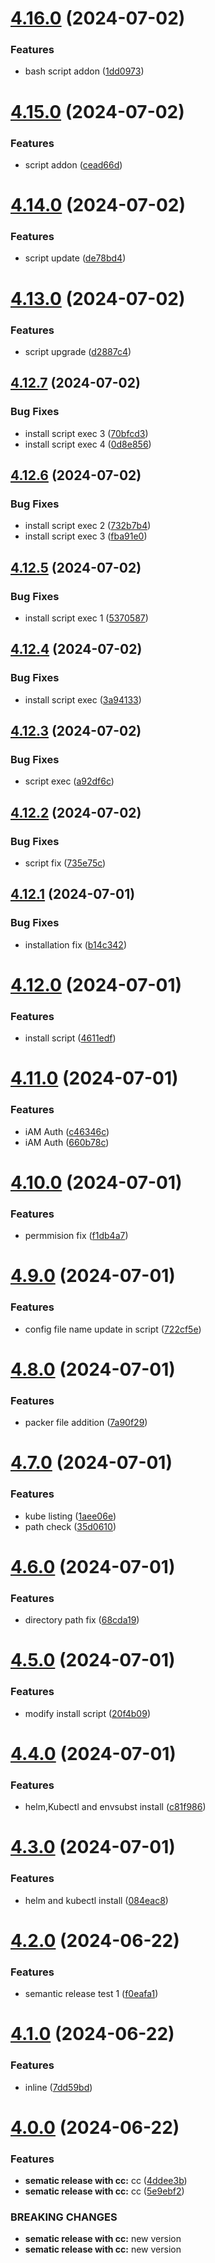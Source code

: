 # [4.16.0](https://github.com/RamaRaju-personal-org/ami-jenkins/compare/v4.15.0...v4.16.0) (2024-07-02)


### Features

* bash script addon ([1dd0973](https://github.com/RamaRaju-personal-org/ami-jenkins/commit/1dd09736d9d4d19dbbfb20c18d28da36331d7ffb))

# [4.15.0](https://github.com/RamaRaju-personal-org/ami-jenkins/compare/v4.14.0...v4.15.0) (2024-07-02)


### Features

* script addon ([cead66d](https://github.com/RamaRaju-personal-org/ami-jenkins/commit/cead66d8c8143ee80eef2bbe707d5bfcf076db71))

# [4.14.0](https://github.com/RamaRaju-personal-org/ami-jenkins/compare/v4.13.0...v4.14.0) (2024-07-02)


### Features

* script update ([de78bd4](https://github.com/RamaRaju-personal-org/ami-jenkins/commit/de78bd40095cb2fab07ceb56ebb4af19e5554f4c))

# [4.13.0](https://github.com/RamaRaju-personal-org/ami-jenkins/compare/v4.12.7...v4.13.0) (2024-07-02)


### Features

* script upgrade ([d2887c4](https://github.com/RamaRaju-personal-org/ami-jenkins/commit/d2887c40e205fe9ede8fa15e4aea679b1e12ecb6))

## [4.12.7](https://github.com/RamaRaju-personal-org/ami-jenkins/compare/v4.12.6...v4.12.7) (2024-07-02)


### Bug Fixes

* install script exec 3 ([70bfcd3](https://github.com/RamaRaju-personal-org/ami-jenkins/commit/70bfcd34fb5915a9c0771ac4aa2b553390f753d5))
* install script exec 4 ([0d8e856](https://github.com/RamaRaju-personal-org/ami-jenkins/commit/0d8e8562ac01b651478be262a782229da8310deb))

## [4.12.6](https://github.com/RamaRaju-personal-org/ami-jenkins/compare/v4.12.5...v4.12.6) (2024-07-02)


### Bug Fixes

* install script exec 2 ([732b7b4](https://github.com/RamaRaju-personal-org/ami-jenkins/commit/732b7b4004635ceb2a940869c44e650be78ef435))
* install script exec 3 ([fba91e0](https://github.com/RamaRaju-personal-org/ami-jenkins/commit/fba91e06d3818a47a1be2a1a4397637327ecd2f3))

## [4.12.5](https://github.com/RamaRaju-personal-org/ami-jenkins/compare/v4.12.4...v4.12.5) (2024-07-02)


### Bug Fixes

* install script exec 1 ([5370587](https://github.com/RamaRaju-personal-org/ami-jenkins/commit/537058712dc947057e966d745deef4bc0238f066))

## [4.12.4](https://github.com/RamaRaju-personal-org/ami-jenkins/compare/v4.12.3...v4.12.4) (2024-07-02)


### Bug Fixes

* install script exec ([3a94133](https://github.com/RamaRaju-personal-org/ami-jenkins/commit/3a94133a462599764f7172cc16e96ec8908ebcdb))

## [4.12.3](https://github.com/RamaRaju-personal-org/ami-jenkins/compare/v4.12.2...v4.12.3) (2024-07-02)


### Bug Fixes

* script exec ([a92df6c](https://github.com/RamaRaju-personal-org/ami-jenkins/commit/a92df6c9e36efcf2ddfeff48e426a1559251d5ae))

## [4.12.2](https://github.com/RamaRaju-personal-org/ami-jenkins/compare/v4.12.1...v4.12.2) (2024-07-02)


### Bug Fixes

* script fix ([735e75c](https://github.com/RamaRaju-personal-org/ami-jenkins/commit/735e75c717015405eaad5cafb97a08d3eda7763f))

## [4.12.1](https://github.com/RamaRaju-personal-org/ami-jenkins/compare/v4.12.0...v4.12.1) (2024-07-01)


### Bug Fixes

* installation fix ([b14c342](https://github.com/RamaRaju-personal-org/ami-jenkins/commit/b14c342cb37de42f48b1a2d7569d8d4de6f9c319))

# [4.12.0](https://github.com/RamaRaju-personal-org/ami-jenkins/compare/v4.11.0...v4.12.0) (2024-07-01)


### Features

* install script ([4611edf](https://github.com/RamaRaju-personal-org/ami-jenkins/commit/4611edfbea4e042ca36e4fcd0d8d2a9d7e0391a8))

# [4.11.0](https://github.com/RamaRaju-personal-org/ami-jenkins/compare/v4.10.0...v4.11.0) (2024-07-01)


### Features

* iAM Auth ([c46346c](https://github.com/RamaRaju-personal-org/ami-jenkins/commit/c46346c82a4c33eee7d526625325f2d1de1e903a))
* iAM Auth ([660b78c](https://github.com/RamaRaju-personal-org/ami-jenkins/commit/660b78c80a1522f1e01c48b339dba694f07b88a0))

# [4.10.0](https://github.com/RamaRaju-personal-org/ami-jenkins/compare/v4.9.0...v4.10.0) (2024-07-01)


### Features

* permmision fix ([f1db4a7](https://github.com/RamaRaju-personal-org/ami-jenkins/commit/f1db4a7e41d908b5c6e8c59b4b58e0d7f71b7acb))

# [4.9.0](https://github.com/RamaRaju-personal-org/ami-jenkins/compare/v4.8.0...v4.9.0) (2024-07-01)


### Features

* config file name update in script ([722cf5e](https://github.com/RamaRaju-personal-org/ami-jenkins/commit/722cf5e18d7bf2d2cf25b2477895c90521c4b230))

# [4.8.0](https://github.com/RamaRaju-personal-org/ami-jenkins/compare/v4.7.0...v4.8.0) (2024-07-01)


### Features

* packer file addition ([7a90f29](https://github.com/RamaRaju-personal-org/ami-jenkins/commit/7a90f299818f26b1fc60eec504c7a391f434fad6))

# [4.7.0](https://github.com/RamaRaju-personal-org/ami-jenkins/compare/v4.6.0...v4.7.0) (2024-07-01)


### Features

* kube listing ([1aee06e](https://github.com/RamaRaju-personal-org/ami-jenkins/commit/1aee06eaed0de590b1cad3f437f393b10e1ad2d7))
* path check ([35d0610](https://github.com/RamaRaju-personal-org/ami-jenkins/commit/35d0610cbb940145392cc5fed28768170494ddab))

# [4.6.0](https://github.com/RamaRaju-personal-org/ami-jenkins/compare/v4.5.0...v4.6.0) (2024-07-01)


### Features

* directory path fix ([68cda19](https://github.com/RamaRaju-personal-org/ami-jenkins/commit/68cda190afa8fa1932ce79babb2dcfc4a1c09932))

# [4.5.0](https://github.com/RamaRaju-personal-org/ami-jenkins/compare/v4.4.0...v4.5.0) (2024-07-01)


### Features

* modify install script ([20f4b09](https://github.com/RamaRaju-personal-org/ami-jenkins/commit/20f4b095eb8db2cb4a4fd5736f11050754a5e02d))

# [4.4.0](https://github.com/RamaRaju-personal-org/ami-jenkins/compare/v4.3.0...v4.4.0) (2024-07-01)


### Features

* helm,Kubectl and envsubst install ([c81f986](https://github.com/RamaRaju-personal-org/ami-jenkins/commit/c81f986fd95c5e78858dbd19e507094c481a8d2a))

# [4.3.0](https://github.com/RamaRaju-personal-org/ami-jenkins/compare/v4.2.0...v4.3.0) (2024-07-01)


### Features

* helm and kubectl install ([084eac8](https://github.com/RamaRaju-personal-org/ami-jenkins/commit/084eac8ec2837ee6e6b92e4bc3393989925bcbed))

# [4.2.0](https://github.com/RamaRaju-personal-org/ami-jenkins/compare/v4.1.0...v4.2.0) (2024-06-22)


### Features

* semantic release test 1 ([f0eafa1](https://github.com/RamaRaju-personal-org/ami-jenkins/commit/f0eafa1f8c07d02d0d7f216efd9ad5bfbee076f9))

# [4.1.0](https://github.com/RamaRaju-personal-org/ami-jenkins/compare/v4.0.0...v4.1.0) (2024-06-22)


### Features

* inline ([7dd59bd](https://github.com/RamaRaju-personal-org/ami-jenkins/commit/7dd59bd75c2d27645820141cff24b2dd900f0353))

# [4.0.0](https://github.com/RamaRaju-personal-org/ami-jenkins/compare/v3.0.0...v4.0.0) (2024-06-22)


### Features

* **sematic release with cc:** cc ([4ddee3b](https://github.com/RamaRaju-personal-org/ami-jenkins/commit/4ddee3b1e3980597c588d84a8e19180158076c56))
* **sematic release with cc:** cc ([5e9ebf2](https://github.com/RamaRaju-personal-org/ami-jenkins/commit/5e9ebf2b28d37a4756c56cab7794bd7545efba70))


### BREAKING CHANGES

* **sematic release with cc:** new version
* **sematic release with cc:** new version
